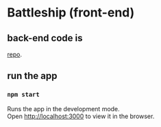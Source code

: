 # Battleship (front-end)

## back-end code is 
[repo](https://github.com/slave-of-the-code/battleship-frontend).

## run the app
### `npm start`

Runs the app in the development mode.\
Open [http://localhost:3000](http://localhost:3000) to view it in the browser.
